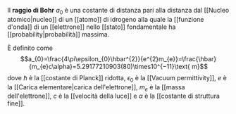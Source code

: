Il **raggio di Bohr** $a_{0}$ è una costante di distanza pari alla distanza dal [[Nucleo atomico|nucleo]] di un [[atomo]] di idrogeno alla quale la [[funzione d'onda]] di un [[elettrone]] nello [[stato]] fondamentale ha [[probability|probabilità]] massima.

È definito come
$$a_{0}=\frac{4\pi\epsilon_{0}\hbar^{2}}{e^{2}m_{e}}=\frac{\hbar}{m_{e}c\alpha}=5.29177210903(80)\times10^{−11}\text{ m}$$
dove $\hbar$ è la [[costante di Planck]] ridotta, $\epsilon_{0}$ è la [[Vacuum permittivity]], $e$ è la [[Carica elementare|carica dell'elettrone]], $m_{e}$ è la [[massa dell'elettrone]], $c$ è la [[velocità della luce]] e $\alpha$ è la [[costante di struttura fine]].
